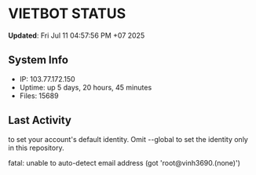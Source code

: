 # VIETBOT STATUS
**Updated**: Fri Jul 11 04:57:56 PM +07 2025

## System Info
- IP: 103.77.172.150
- Uptime: up 5 days, 20 hours, 45 minutes
- Files: 15689

## Last Activity

to set your account's default identity.
Omit --global to set the identity only in this repository.

fatal: unable to auto-detect email address (got 'root@vinh3690.(none)')
